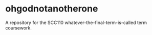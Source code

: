 # ohgodnotanotherone
A repository for the SCC110 whatever-the-final-term-is-called term coursework.

